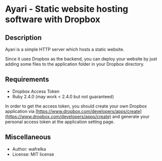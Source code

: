# Ayari - Static website hosting software with Dropbox

## Description

Ayari is a simple HTTP server which hosts a static website.

Since it uses Dropbox as the backend, you can deploy your website by just adding some files to the application folder in your Dropbox directory.

## Requirements

- Dropbox Access Token
- Ruby 2.4.0 (may work < 2.4.0 but not guaranteed)

In order to get the access token, you should create your own Dropbox application via [https://www.dropbox.com/developers/apps/create](https://www.dropbox.com/developers/apps/create) and generate your personal access token at the application setting page.

## Miscellaneous

- Author: wafrelka
- License: MIT license
